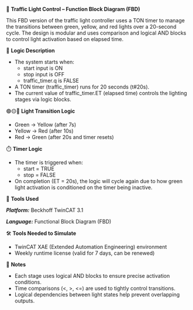 🚦 **Traffic Light Control – Function Block Diagram (FBD)**

This FBD version of the traffic light controller uses a TON timer to manage the transitions between green, yellow, and red lights over a 20-second cycle. The design is modular and uses comparison and logical AND blocks to control light activation based on elapsed time.

🧩 **Logic Description**

- The system starts when:
  - start input is ON
  - stop input is OFF
  - traffic_timer.q is FALSE
- A TON timer (traffic_timer) runs for 20 seconds (t#20s).
- The current value of traffic_timer.ET (elapsed time) controls the lighting stages via logic blocks.

🟢🟡🔴 **Light Transition Logic**

- Green → Yellow (after 7s)
- Yellow → Red (after 10s)
- Red → Green (after 20s and timer resets)

⏱️ **Timer Logic**

- The timer is triggered when:
  - start = TRUE
  - stop = FALSE
- On completion (ET = 20s), the logic will cycle again due to how green light activation is conditioned on the timer being inactive.

🔧 **Tools Used**

_**Platform:**_ Beckhoff TwinCAT 3.1

_**Language:**_ Functional Block Diagram (FBD)

🛠️ **Tools Needed to Simulate**

- TwinCAT XAE (Extended Automation Engineering) environment
- Weekly runtime license (valid for 7 days, can be renewed)
  
📌 **Notes**

- Each stage uses logical AND blocks to ensure precise activation conditions.
- Time comparisons (<, >, <=) are used to tightly control transitions.
- Logical dependencies between light states help prevent overlapping outputs.
